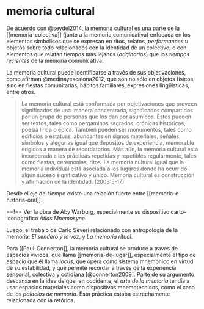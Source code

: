 # memoria cultural
De acuerdo con @seydel2014, la memoria cultural es una parte de la [[memoria-colectiva]] (junto a la memoria comunicativa) enfocada en los elementos simbólicos que se expresan en ritos, relatos, *performances* u objetos sobre todo relacionados con la identidad de un colectivo, o con elementos que relatan tiempos más lejanos (*originarios*) que los *tiempos recientes* de la memoria comunicativa.

La memoria cultural puede identificarse a través de sus objetivaciones, como afirman @medinayescalona2012, que son no sólo en objetos físicos sino en fiestas comunitarias, hábitos familiares, expresiones lingüísticas, entre otros. 

> La memoria cultural está conformada por objetivaciones que proveen significados de una  manera concentrada, significados compartidos por un grupo de personas que los dan por asumidos. Éstos pueden ser textos, tales como pergaminos sagrados, crónicas históricas, poesía lírica o épica. También pueden ser monumentos, tales como edificios o estatuas, abundantes en signos materiales, señales, símbolos y alegorías igual que depósitos de experiencia, memorable erigidos a manera de recordatorios. Más aún, la memoria cultural está incorporada a las prácticas repetidas y repetibles regularmente, tales como fiestas, ceremonias, ritos. La memoria cultural igual que la memoria individual está asociada a los lugares donde ha ocurrido algún suceso significativo y único. Memoria cultural es construcción y afirmación de la identidad. (2003:5-17)

Desde el eje del tiempo existe una relación fuerte entre [[memoria-e-historia-oral]].

==!== Ver la obra de Aby Warburg, especialmente su dispositivo carto-iconográfico *Atlas Mnemosyne*.

Luego, el trabajo de Carlo Severi relacionado con antropología de la memoria: *El sendero y la voz*, y *La memoria ritual*.

Para [[Paul-Connerton]], la memoria cultural se produce a través de espacios vividos, que llama [[memoria-de-lugar]], especialmente el tipo de espacio que él llama *locus*, que opera como sistema mnemónico en virtud de su estabilidad, y que permite recordar a través de la experiencia sensorial, colectiva y cotidiana [@connerton2009]. Parte de su argumento descansa en la idea de que, en occidente, el *arte de la memoria* tendía a usar espacios materiales como dispositivos mnemotécnicos, como el caso de los *palacios de memoria*. Esta práctica estaba estrechamente relacionada con la retórica.
